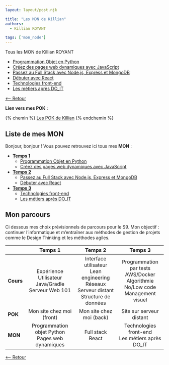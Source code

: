 ```yaml
---
layout: layout/post.njk

title: "Les MON de Killian"
authors:
  - Killian ROYANT

tags: ['mon_node']
---
```


<!-- début résumé -->

Tous les MON de Killian ROYANT

- [Programmation Objet en Python](royantk/temps_1/POO_python)
- [Créez des pages web dynamiques avec JavaScript](royantk/temps_1/js)
- [Passez au Full Stack avec Node.js, Express et MongoDB](royantk/temps_2/fullstack)
- [Débuter avec React](royantk/temps_2/react)
- [Technologies front-end](royantk/temps_3/technologies)
- [Les métiers après DO_IT](royantk/temps_3/jobs)

<!-- fin résumé -->

[<-- Retour](../)

**Lien vers mes POK :**

{% chemin %} [Les POK de Killian](../../pok/royantk) {% endchemin %}

## Liste de mes MON

Bonjour, bonjour ! Vous pouvez retrouvez ici tous mes **MON** :

- [**Temps 1**](temps_1)
  - [Programmation Objet en Python](temps_1/POO_python)
  - [Créez des pages web dynamiques avec JavaScript](temps_1/js)
- [**Temps 2**](temps_2)
  - [Passez au Full Stack avec Node.js, Express et MongoDB](temps_2/fullstack)
  - [Débuter avec React](temps_2/react)
- [**Temps 3**](temps_3)
  - [Technologies front-end](temps_3/technologies)
  - [Les métiers après DO_IT](temps_3/jobs)

## Mon parcours

Ci dessous mes choix prévisionnels de parcours pour le S9. Mon objectif : continuer l’informatique et m’entraîner aux méthodes de gestion de projets comme le Design Thinking et les méthodes agiles.

|  | **Temps 1** | **Temps 2** | **Temps 3** |
|---|:---:|:---:|:---:|
| **Cours** | Expérience Utilisateur<br>Java/Gradle<br>Serveur Web 101 | Interface utilisateur<br>Lean engineering<br>Réseaux<br>Serveur distant<br>Structure de données | Programmation par tests<br>AWS/Docker<br>Algorithmie<br>No/Low code<br>Management visuel |
| **POK** | Mon site chez moi (front) | Mon site chez moi (back) | Site sur serveur distant |
| **MON** | Programmation objet Python<br>Pages web dynamiques | Full stack<br>React | Technologies front-end<br>Les métiers après DO_IT |

[<-- Retour](../)
